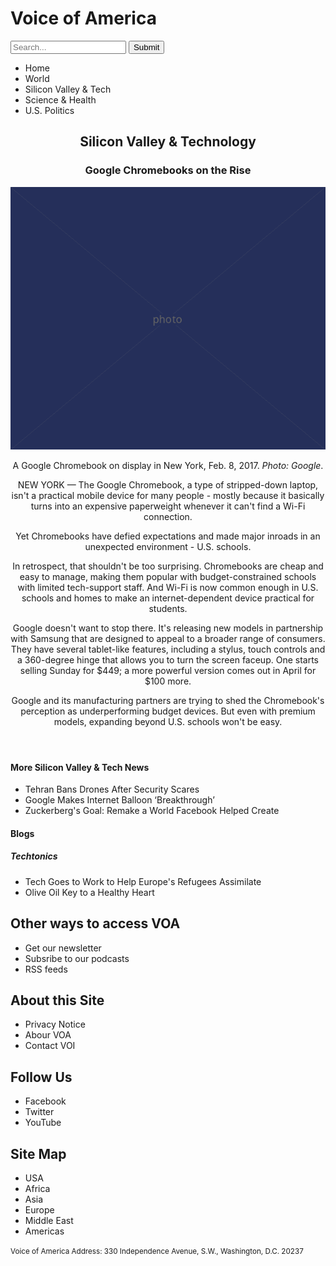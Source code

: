 <!DOCTYPE html>
<html lang="en">
  <head>
    <meta charset="UTF-8" />
    <link href= "style.css" rel="stylesheet" />
    <title> Voice of America</title>
  </head>

  <body>

   <h1>Voice of America</h1>
   <form>
      <input type="search" placeholder="Search..."/>
      <input type="submit" value="Submit"/>
    </form>
<nav>
    <ul>
      <li>Home</li>
      <li>World</li>
      <li>Silicon Valley &amp; Tech</li>
      <li>Science &amp; Health</li>
      <li>U.S. Politics</li>
    </ul>
    </nav>
    
<header>
  <main>
  <section>
    <article>
    <h2>Silicon Valley &amp; Technology</h2>

   <h3>Google Chromebooks on the Rise</h3>

   <img src="600.png" alt="chrome" />
    

   <p>A Google Chromebook on display in New York, Feb. 8, 2017. <em>Photo: Google</em>.

   <p>NEW YORK &mdash; The Google Chromebook, a type of stripped-down laptop, isn't a practical mobile device for many people - mostly because it basically turns into an expensive paperweight whenever it can't find a Wi-Fi connection.</p>

   <p>Yet Chromebooks have defied expectations and made major inroads in an unexpected environment - U.S. schools.</p>

   <p>In retrospect, that shouldn't be too surprising. Chromebooks are cheap and easy to manage, making them popular with budget-constrained schools with limited tech-support staff. And Wi-Fi is now common enough in U.S. schools and homes to make an internet-dependent device practical for students.</p>

   <p>Google doesn't want to stop there. It's releasing new models in partnership with Samsung that are designed to appeal to a broader range of consumers. They have several tablet-like features, including a stylus, touch controls and a 360-degree hinge that allows you to turn the screen faceup. One starts selling Sunday for $449; a more powerful version comes out in April for $100 more.</p>

   <p>Google and its manufacturing partners are trying to shed the Chromebook's perception as underperforming budget devices. But even with premium models, expanding beyond U.S. schools won't be easy.</p>
      </header>
    </article>

   <section>
    
   <aside>
    <h4>More Silicon Valley &amp; Tech News</h4>

   <ul>
      <li>Tehran Bans Drones After Security Scares</li>
      <li>Google Makes Internet Balloon ‘Breakthrough’</li>
      <li>Zuckerberg's Goal: Remake а World Facebook Helped Create</li>
    </ul>
  
  

    
   </article>
    
   <h4>Blogs</h4>

   <h5>Techtonics</h5>

   <ul>
      <li>Tech Goes to Work to Help Europe's Refugees Assimilate</li>
      <li>Olive Oil Key to a Healthy Heart</li>
    </ul>
     </aside>
     
   <main>
        
   </section>
    
  <footer>
  
  <h2>Other ways to access VOA</h2>

  <ul>
      <li>Get our newsletter</li>
      <li>Subsribe to our podcasts</li>
      <li>RSS feeds</li>
    </ul>
        

  <h2>About this Site</h2>

  <ul>
      <li>Privacy Notice</li>
      <li>Abour VOA</li>
      <li>Contact VOI</li>
    </ul>

  <h2>Follow Us</h2>

  <ul>
      <li>Facebook</li>
      <li>Twitter</li>
      <li>YouTube</li>
    </ul>

  <h2>Site Map</h2>

  <ul>
      <li>USA</li>
      <li>Africa</li>
      <li>Asia</li>
      <li>Europe</li>
      <li>Middle East</li>
      <li>Americas</li>
    </ul>

  <p><small>Voice of America Address: 330 Independence Avenue, S.W., Washington, D.C. 20237</small></p>
   </main>
</footer> 
    
 </body>
</html>
